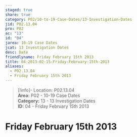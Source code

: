 ```yaml
---  
staged: true  
share: true  
category: P02/10-to-19-Case-Dates/13-Investigation-Dates  
jid: P02.13.04  
pro: P02  
ac: "13"  
id: "04"  
jarea: 10-19 Case Dates  
jcat: 13 Investigation Dates  
desc: Date  
friendlyname: Friday February 15th 2013  
title: 04-2013-02-15-Friday-February-15th-2013  
aliases:  
  - P02.13.04  
  - Friday February 15th 2013  
---  
```

  
>[!info]- Location: P02.13.04  
>**Area:** P02 - 10-19 Case Dates  
>**Category:** 13 - 13 Investigation Dates  
>**ID:** 04 - Friday February 15th 2013  
  
# Friday February 15th 2013  

